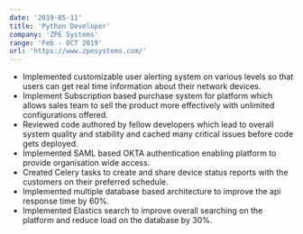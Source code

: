 ```yaml
---
date: '2019-05-11'
title: 'Python Developer'
company: 'ZPE Systems'
range: 'Feb - OCT 2019'
url: 'https://www.zpesystems.com/'
---
```


- Implemented customizable user alerting system on various levels so that users can get real time information about their network devices.
- Implement Subscription based purchase system for platform which allows sales team to sell the product more effectively with unlimited configurations offered.
- Reviewed code authored by fellow developers which lead to overall system quality and stability and cached many critical issues before code gets deployed.
- Implemented SAML based OKTA authentication enabling platform to provide organisation wide access.
- Created Celery tasks to create and share device status reports with the customers on their preferred schedule.
- Implemented multiple database based architecture to improve the api response time by 60%.
- Implemented Elastics search to improve overall searching on the platform and reduce load on the database by 30%.
